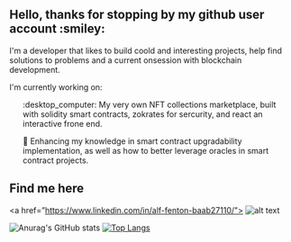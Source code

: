 <h2> Hello, thanks for stopping by my github user account :smiley: </h2>

I'm a developer that likes to build coold and interesting projects, help find solutions to problems and a current onsession with blockchain development.

I'm currently working on: 

  <ol>:desktop_computer: My very own NFT collections marketplace, built with solidity smart contracts, zokrates for sercurity, and react an interactive frone end. </ol>
  <ol>🌱 Enhancing my knowledge in smart contract upgradability implementation, as well as how to better leverage oracles in smart contract projects. </ol>
  <ol></ol>
  
 <h2>Find me here</h2>
 
 
 <a href=”https://www.linkedin.com/in/alf-fenton-baab27110/"> ![alt text](https://img.shields.io/badge/-LinkedIn-0e76a8?style=plastic&logo=linkedIn)</a>


![Anurag's GitHub stats](https://github-readme-stats.vercel.app/api?username=fentona&hide=contribs,prs)
[![Top Langs](https://github-readme-stats.vercel.app/api/top-langs/?username=fentona&layout=compact)](https://github.com/anuraghazra/github-readme-stats)





